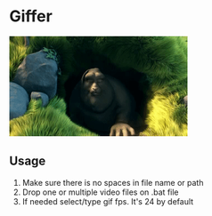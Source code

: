 # Giffer


![preview](https://github.com/tpkn/giffer/blob/master/preview.gif)


## Usage
1. Make sure there is no spaces in file name or path
2. Drop one or multiple video files on .bat file
3. If needed select/type gif fps. It's 24 by default
